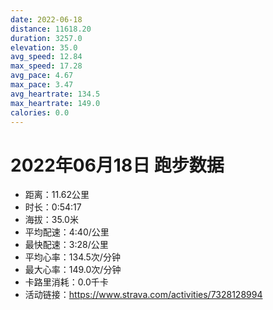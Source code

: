 ```yaml
---
date: 2022-06-18
distance: 11618.20
duration: 3257.0
elevation: 35.0
avg_speed: 12.84
max_speed: 17.28
avg_pace: 4.67
max_pace: 3.47
avg_heartrate: 134.5
max_heartrate: 149.0
calories: 0.0
---
```


# 2022年06月18日 跑步数据

- 距离：11.62公里
- 时长：0:54:17
- 海拔：35.0米
- 平均配速：4:40/公里
- 最快配速：3:28/公里
- 平均心率：134.5次/分钟
- 最大心率：149.0次/分钟
- 卡路里消耗：0.0千卡
- 活动链接：https://www.strava.com/activities/7328128994
